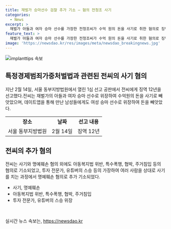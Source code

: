 ```yaml
---
title: 재벌가 승마선수 검찰 추가 기소 – 혐의 전청조 사기
categories:
  - News
excerpt: >
  재벌가 아들과 여자 승마 선수를 가장한 전청조씨가 수억 원의 돈을 사기로 취한 혐의로 징역 12년을 선고받았다. 추가로 명예훼손 혐의로도 기소되었으며, 여성 승마 선수로 남성들을 속여 2억 3300만원을 빼앗기도 했다. 또한 투자 전문가로 위장해 유튜버의 스승이었다고 거짓 발언했으며, 전 남국대 대표 조카를 폭행한 혐의도 있다. 지난해에도 27억 2000만원 상당의 사기 혐의로 재판을 받았고, 항소심이 진행 중이다.
feature_text: >
  재벌가 아들과 여자 승마 선수를 가장한 전청조씨가 수억 원의 돈을 사기로 취한 혐의로 징역 12년을 선고받았다. 추가로 명예훼손 혐의로도 기소되었으며, 여성 승마 선수로 남성들을 속여 2억 3300만원을 빼앗기도 했다. 또한 투자 전문가로 위장해 유튜버의 스승이었다고 거짓 발언했으며, 전 남국대 대표 조카를 폭행한 혐의도 있다. 지난해에도 27억 2000만원 상당의 사기 혐의로 재판을 받았고, 항소심이 진행 중이다.
image: 'https://newsdao.kr/res/images/meta/newsdao_breakingnews.jpg'
---
```


<p><img src="https://newsdao.kr/res/images/meta/newsdao_breakingnews.jpg" alt="implanttips 속보" /></p>

<h2 data-ke-size="size26">특정경제범죄가중처벌법과 관련된 전씨의 사기 혐의</h2>

<p data-ke-size="size16">지난 2월 14일, 서울 동부지방법원에서 열린 1심 선고 공판에서 전씨에게 징역 12년을 선고했다.전씨는 재벌가의 아들과 여자 승마 선수로 위장하여 수억원의 돈을 사기로 빼앗았으며, 데이트앱을 통해 만난 남성들에게도 여성 승마 선수로 위장하여 돈을 빼앗았다.</p>

<table>
  <tr>
    <td style="text-align: center; height: 17px;"><b>장소</b></td>
    <td style="text-align: center; height: 17px;"><b>날짜</b></td>
    <td style="text-align: center; height: 17px;"><b>선고 내용</b></td>
  </tr>
  <tr>
    <td style="text-align: center; height: 17px;">서울 동부지방법원</td>
    <td style="text-align: center; height: 17px;">2월 14일</td>
    <td style="text-align: center; height: 17px;">징역 12년</td>
  </tr>
</table>

<h2 data-ke-size="size26">전씨의 추가 혐의</h2>

<p data-ke-size="size16">전씨는 사기와 명예훼손 혐의 외에도 아동복지법 위반, 특수폭행, 협박, 주거침입 등의 혐의로 기소되었고, 투자 전문가, 유튜버의 스승 등의 가장하여 여러 사람을 상대로 사기를 치는 과정에서 명예훼손 혐의로 추가 기소되었다. </p>

<ul>
  <li>사기, 명예훼손</li>
  <li>아동복지법 위반, 특수폭행, 협박, 주거침입</li>
  <li>투자 전문가, 유튜버의 스승 위장</li>
</ul>

<p data-ke-size="size16">&nbsp;</p>
실시간 뉴스 속보는, <a href="https://newsdao.kr" rel="dofollow">https://newsdao.kr</a>


